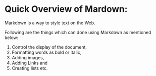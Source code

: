 # Quick Overview of Mardown:

Markdown is a way to style text on the Web. 

Following are the things which can done using Markdown as mentioned below: 

1. Control the display of the document, 
2. Formatting words as bold or italic,
3. Adding images,  
4. Adding Links and
4. Creating lists etc. 
